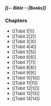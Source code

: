 ##### *[[-- Bible --|Books]]*

### Chapters
- [[Tobit 1|1]]
- [[Tobit 2|2]]
- [[Tobit 3|3]]
- [[Tobit 4|4]]
- [[Tobit 5|5]]
- [[Tobit 6|6]]
- [[Tobit 7|7]]
- [[Tobit 8|8]]
- [[Tobit 9|9]]
- [[Tobit 10|10]]
- [[Tobit 11|11]]
- [[Tobit 12|12]]
- [[Tobit 13|13]]
- [[Tobit 14|14]]
